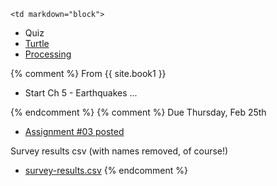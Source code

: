 	<td markdown="block">
* Quiz
* [Turtle](slides/07/turtle.html) 
* [Processing](slides/07/processing.html) 
</td>
{% comment %}
	<td markdown="block">
From {{ site.book1 }}

* Start Ch 5 - Earthquakes ...
</td>
{% endcomment %}
	<td markdown="block">
{% comment %}
Due Thursday, Feb 25th 

* [Assignment #03 posted](assignments/hw03.html)

Survey results csv (with names removed, of course!)

* [survey-results.csv](resources/txt/survey-results.csv)
{% endcomment %}
</td>
